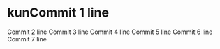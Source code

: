 # kunCommit 1 line
Commit 2 line
Commit 3 line
Commit 4 line
Commit 5 line
Commit 6 line
Commit 7 line
